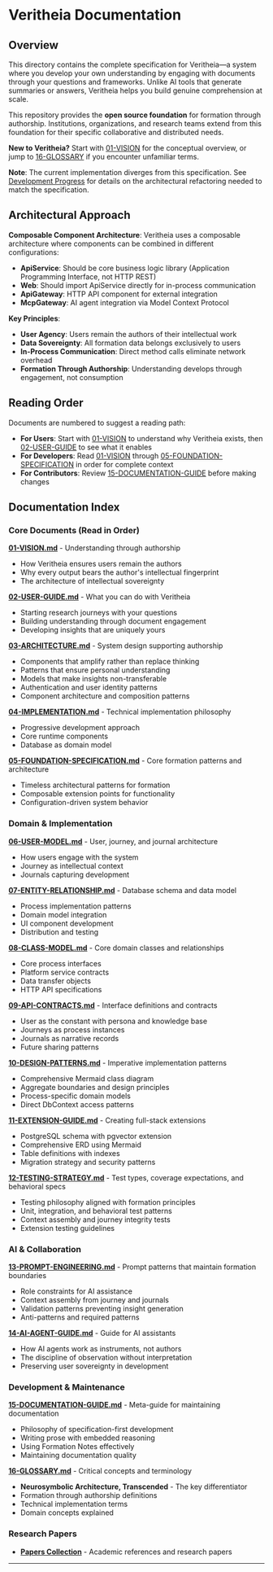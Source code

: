 # Veritheia Documentation

## Overview

This directory contains the complete specification for Veritheia—a system where you develop your own understanding by engaging with documents through your questions and frameworks. Unlike AI tools that generate summaries or answers, Veritheia helps you build genuine comprehension at scale.

This repository provides the **open source foundation** for formation through authorship. Institutions, organizations, and research teams extend from this foundation for their specific collaborative and distributed needs.

**New to Veritheia?** Start with [01-VISION](./01-VISION.md) for the conceptual overview, or jump to [16-GLOSSARY](./16-GLOSSARY.md) if you encounter unfamiliar terms.

**Note**: The current implementation diverges from this specification. See [Development Progress](../development/PROGRESS.md) for details on the architectural refactoring needed to match the specification.

## Architectural Approach

**Composable Component Architecture**: Veritheia uses a composable architecture where components can be combined in different configurations:
- **ApiService**: Should be core business logic library (Application Programming Interface, not HTTP REST)
- **Web**: Should import ApiService directly for in-process communication
- **ApiGateway**: HTTP API component for external integration
- **McpGateway**: AI agent integration via Model Context Protocol

**Key Principles**:
- **User Agency**: Users remain the authors of their intellectual work
- **Data Sovereignty**: All formation data belongs exclusively to users
- **In-Process Communication**: Direct method calls eliminate network overhead
- **Formation Through Authorship**: Understanding develops through engagement, not consumption

## Reading Order

Documents are numbered to suggest a reading path:
- **For Users**: Start with [01-VISION](./01-VISION.md) to understand why Veritheia exists, then [02-USER-GUIDE](./02-USER-GUIDE.md) to see what it enables
- **For Developers**: Read [01-VISION](./01-VISION.md) through [05-FOUNDATION-SPECIFICATION](./05-FOUNDATION-SPECIFICATION.md) in order for complete context
- **For Contributors**: Review [15-DOCUMENTATION-GUIDE](./15-DOCUMENTATION-GUIDE.md) before making changes


## Documentation Index

### Core Documents (Read in Order)

**[01-VISION.md](./01-VISION.md)** - Understanding through authorship
   - How Veritheia ensures users remain the authors
   - Why every output bears the author's intellectual fingerprint
   - The architecture of intellectual sovereignty

**[02-USER-GUIDE.md](./02-USER-GUIDE.md)** - What you can do with Veritheia
   - Starting research journeys with your questions
   - Building understanding through document engagement
   - Developing insights that are uniquely yours

**[03-ARCHITECTURE.md](./03-ARCHITECTURE.md)** - System design supporting authorship
   - Components that amplify rather than replace thinking
   - Patterns that ensure personal understanding
   - Models that make insights non-transferable
   - Authentication and user identity patterns
   - Component architecture and composition patterns
   
**[04-IMPLEMENTATION.md](./04-IMPLEMENTATION.md)** - Technical implementation philosophy
   - Progressive development approach
   - Core runtime components
   - Database as domain model

**[05-FOUNDATION-SPECIFICATION.md](./05-FOUNDATION-SPECIFICATION.md)** - Core formation patterns and architecture
   - Timeless architectural patterns for formation
   - Composable extension points for functionality
   - Configuration-driven system behavior


### Domain & Implementation

**[06-USER-MODEL.md](./06-USER-MODEL.md)** - User, journey, and journal architecture
   - How users engage with the system
   - Journey as intellectual context
   - Journals capturing development

**[07-ENTITY-RELATIONSHIP.md](./07-ENTITY-RELATIONSHIP.md)** - Database schema and data model
   - Process implementation patterns
   - Domain model integration
   - UI component development
   - Distribution and testing

**[08-CLASS-MODEL.md](./08-CLASS-MODEL.md)** - Core domain classes and relationships
   - Core process interfaces
   - Platform service contracts
   - Data transfer objects
   - HTTP API specifications

**[09-API-CONTRACTS.md](./09-API-CONTRACTS.md)** - Interface definitions and contracts
   - User as the constant with persona and knowledge base
   - Journeys as process instances
   - Journals as narrative records
   - Future sharing patterns

**[10-DESIGN-PATTERNS.md](./10-DESIGN-PATTERNS.md)** - Imperative implementation patterns
   - Comprehensive Mermaid class diagram
   - Aggregate boundaries and design principles
   - Process-specific domain models
   - Direct DbContext access patterns

**[11-EXTENSION-GUIDE.md](./11-EXTENSION-GUIDE.md)** - Creating full-stack extensions
   - PostgreSQL schema with pgvector extension
   - Comprehensive ERD using Mermaid
   - Table definitions with indexes
   - Migration strategy and security patterns

**[12-TESTING-STRATEGY.md](./12-TESTING-STRATEGY.md)** - Test types, coverage expectations, and behavioral specs
   - Testing philosophy aligned with formation principles
   - Unit, integration, and behavioral test patterns
   - Context assembly and journey integrity tests
   - Extension testing guidelines

### AI & Collaboration

**[13-PROMPT-ENGINEERING.md](./13-PROMPT-ENGINEERING.md)** - Prompt patterns that maintain formation boundaries
   - Role constraints for AI assistance
   - Context assembly from journey and journals
   - Validation patterns preventing insight generation
   - Anti-patterns and required patterns

**[14-AI-AGENT-GUIDE.md](./14-AI-AGENT-GUIDE.md)** - Guide for AI assistants
   - How AI agents work as instruments, not authors
   - The discipline of observation without interpretation
   - Preserving user sovereignty in development

### Development & Maintenance

**[15-DOCUMENTATION-GUIDE.md](./15-DOCUMENTATION-GUIDE.md)** - Meta-guide for maintaining documentation
   - Philosophy of specification-first development
   - Writing prose with embedded reasoning
   - Using Formation Notes effectively
   - Maintaining documentation quality

**[16-GLOSSARY.md](./16-GLOSSARY.md)** - Critical concepts and terminology
   - **Neurosymbolic Architecture, Transcended** - The key differentiator
   - Formation through authorship definitions
   - Technical implementation terms
   - Domain concepts explained

### Research Papers

- **[Papers Collection](./papers/)** - Academic references and research papers

---